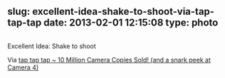 slug: excellent-idea-shake-to-shoot-via-tap-tap-tap
date: 2013-02-01 12:15:08
type: photo
---

<a href="http://taptaptap.com/blog/10-million-cameraplus-copies-sold/"><img src="{{@asset.url swerner/tumblr/2013-02-01-excellent-idea-shake-to-shoot-via-tap-tap-tap-35f2e0dc1a.png}}" alt=""/></a>

Excellent Idea: Shake to shoot

 Via [tap tap tap ~ 10 Million Camera Copies Sold! (and a snark peek at Camera 4)](http://taptaptap.com/blog/10-million-cameraplus-copies-sold/)
